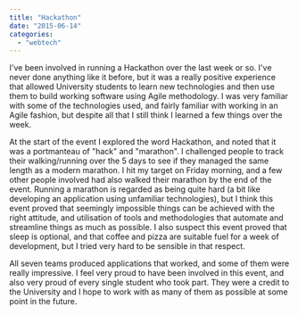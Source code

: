 ```yaml
---
title: "Hackathon"
date: "2015-06-14"
categories: 
  - "webtech"
---
```


I've been involved in running a Hackathon over the last week or so. I've never done anything like it before, but it was a really positive experience that allowed University students to learn new technologies and then use them to build working software using Agile methodology. I was very familiar with some of the technologies used, and fairly familiar with working in an Agile fashion, but despite all that I still think I learned a few things over the week.

At the start of the event I explored the word Hackathon, and noted that it was a portmanteau of "hack" and "marathon". I challenged people to track their walking/running over the 5 days to see if they managed the same length as a modern marathon. I hit my target on Friday morning, and a few other people involved had also walked their marathon by the end of the event. Running a marathon is regarded as being quite hard (a bit like developing an application using unfamiliar technologies), but I think this event proved that seemingly impossible things can be achieved with the right attitude, and utilisation of tools and methodologies that automate and streamline things as much as possible. I also suspect this event proved that sleep is optional, and that coffee and pizza are suitable fuel for a week of development, but I tried very hard to be sensible in that respect.

All seven teams produced applications that worked, and some of them were really impressive. I feel very proud to have been involved in this event, and also very proud of every single student who took part. They were a credit to the University and I hope to work with as many of them as possible at some point in the future.
